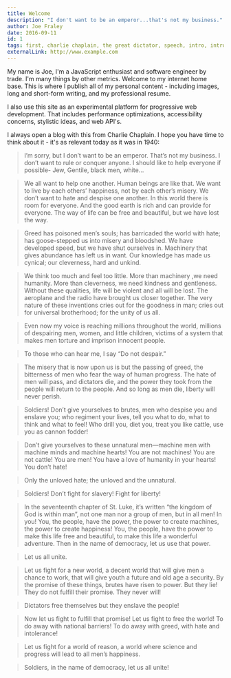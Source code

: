 ```yaml
---
title: Welcome
description: "I don't want to be an emperor...that's not my business."
author: Joe Fraley
date: 2016-09-11
id: 1
tags: first, charlie chaplain, the great dictator, speech, intro, introduction
externalLink: http://www.example.com
---
```

My name is Joe, I'm a JavaScript enthusiast and software engineer by trade. I'm many things by other metrics. Welcome to my internet home base. This is where I publish all of my personal content - including images, long and short-form writing, and my professional resume.

I also use this site as an experimental platform for progressive web development. That includes performance optimizations, accessibility concerns, stylistic ideas, and web API's.

I always open a blog with this from Charlie Chaplain. I hope you have time to think about it - it's as relevant today as it was in 1940:

> I’m sorry, but I don’t want to be an emperor. That’s not my business. I don’t want to rule or conquer anyone. I should like to help everyone if possible- Jew, Gentile, black men, white…

> We all want to help one another. Human beings are like that. We want to live by each others’ happiness, not by each other’s misery. We don’t want to hate and despise one another. In this world there is room for everyone. And the good earth is rich and can provide for everyone. The way of life can be free and beautiful, but we have lost the way.

> Greed has poisoned men’s souls; has barricaded the world with hate; has goose-stepped us into misery and bloodshed. We have developed speed, but we have shut ourselves in. Machinery that gives abundance has left us in want. Our knowledge has made us cynical; our cleverness, hard and unkind.

> We think too much and feel too little. More than machinery ,we need humanity. More than cleverness, we need kindness and gentleness. Without these qualities, life will be violent and all will be lost. The aeroplane and the radio have brought us closer together. The very nature of these inventions cries out for the goodness in man; cries out for universal brotherhood; for the unity of us all.

> Even now my voice is reaching millions throughout the world, millions of despairing men, women, and little children, victims of a system that makes men torture and imprison innocent people.

> To those who can hear me, I say “Do not despair.”

> The misery that is now upon us is but the passing of greed, the bitterness of men who fear the way of human progress. The hate of men will pass, and dictators die, and the power they took from the people will return to the people. And so long as men die, liberty will never perish.

> Soldiers! Don’t give yourselves to brutes, men who despise you and enslave you; who regiment your lives, tell you what to do, what to think and what to feel! Who drill you, diet you, treat you like cattle, use you as cannon fodder!

> Don’t give yourselves to these unnatural men—machine men with machine minds and machine hearts! You are not machines! You are not cattle! You are men! You have a love of humanity in your hearts! You don’t hate!

> Only the unloved hate; the unloved and the unnatural.

> Soldiers! Don’t fight for slavery! Fight for liberty!

> In the seventeenth chapter of St. Luke, it’s written “the kingdom of God is within man”, not one man nor a group of men, but in all men! In you! You, the people, have the power, the power to create machines, the power to create happiness! You, the people, have the power to make this life free and beautiful, to make this life a wonderful adventure. Then in the name of democracy, let us use that power.

> Let us all unite.

> Let us fight for a new world, a decent world that will give men a chance to work, that will give youth a future and old age a security. By the promise of these things, brutes have risen to power. But they lie! They do not fulfill their promise. They never will!

> Dictators free themselves but they enslave the people!

> Now let us fight to fulfill that promise! Let us fight to free the world! To do away with national barriers! To do away with greed, with hate and intolerance!

> Let us fight for a world of reason, a world where science and progress will lead to all men’s happiness.

> Soldiers, in the name of democracy, let us all unite!
